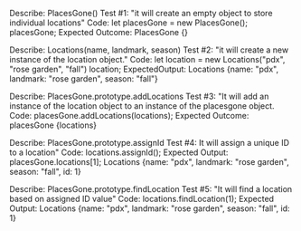 Describe: PlacesGone()
Test #1: "it will create an empty object to store individual locations"
Code: 
let placesGone = new PlacesGone();
placesGone;
Expected Outcome: PlacesGone {}


Describe: Locations(name, landmark, season)
Test #2: "it will create a new instance of the location object."
Code:
let location = new Locations("pdx", "rose garden", "fall")
location;
ExpectedOutput: Locations {name: "pdx", landmark: "rose garden", season: "fall"}

Describe: PlacesGone.prototype.addLocations
Test #3: "It will add an instance of the location object to an instance of the placesgone object. 
Code: placesGone.addLocations(locations);
Expected Outcome: placesGone {locations}

Describe: PlacesGone.prototype.assignId
Test #4: It will assign a unique ID to a location"
Code: locations.assignId();
Expected Output: placesGone.locations[1];
Locations {name: "pdx", landmark: "rose garden", season: "fall", id: 1}


Describe: PlacesGone.prototype.findLocation
Test #5: "It will find a location based on assigned ID value"
Code: locations.findLocation(1);
Expected Output: Locations {name: "pdx", landmark: "rose garden", season: "fall", id: 1} 

